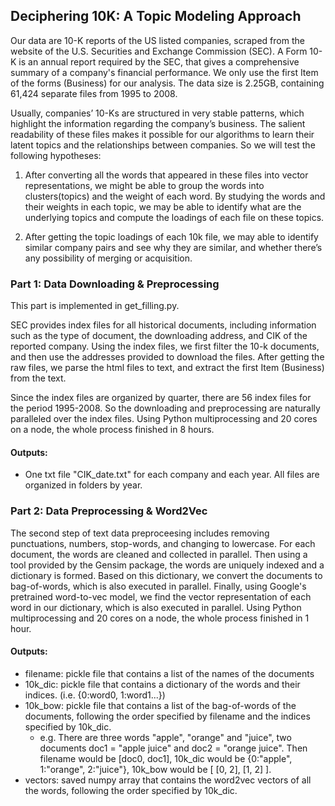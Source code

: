 ## Deciphering 10K: A Topic Modeling Approach

Our data are 10-K reports of the US listed companies, scraped from the website of the U.S. Securities and Exchange Commission (SEC). A Form 10-K is an annual report required by  the SEC, that gives a comprehensive summary of a company's financial performance. We only use the first Item of the forms (Business) for our analysis. The data size is 2.25GB, containing 61,424 separate files from 1995 to 2008.

Usually, companies’ 10-Ks are structured in very stable patterns, which highlight the information regarding the company’s business. The salient readability of these files makes it possible for our algorithms to learn their latent topics and the relationships between companies. So we will test the following hypotheses: 

1. After converting all the words that appeared in these files into vector representations, we might be able to group the words into clusters(topics) and the weight of each word. By studying the words and their weights in each topic, we may be able to identify what are the underlying topics and compute the loadings of each file on these topics. 

2. After getting the topic loadings of each 10k file, we may able to identify similar company pairs and see why they are similar, and whether there’s any possibility of merging or acquisition.

### Part 1: Data Downloading & Preprocessing

This part is implemented in get_filling.py. 

SEC provides index files for all historical documents, including information such as the type of document, the downloading address, and CIK of the reported company. Using the index files, we first filter the 10-k documents, and then use the addresses provided to download the files. After getting the raw files, we parse the html files to text, and extract the first Item (Business) from the text.

Since the index files are organized by quarter, there are 56 index files for the period 1995-2008. So the downloading and preprocessing are naturally paralleled over the index files. Using Python multiprocessing and 20 cores on a node, the whole process finished in 8 hours.

#### Outputs:

- One txt file "CIK_date.txt" for each company and each year. All files are organized in folders by year.

### Part 2: Data Preprocessing & Word2Vec

The second step of text data preproceesing includes removing punctuations, numbers, stop-words, and changing to lowercase. For each document, the words are cleaned and collected in parallel. Then using a tool provided by the Gensim package, the words are uniquely indexed and a dictionary is formed. Based on this dictionary, we convert the documents to bag-of-words, which is also executed in parallel. Finally, using Google's pretrained word-to-vec model, we find the vector representation of each word in our dictionary, which is also executed in parallel. Using Python multiprocessing and 20 cores on a node, the whole process finished in 1 hour.

#### Outputs:

- filename: pickle file that contains a list of the names of the documents
- 10k_dic: pickle file that contains a dictionary of the words and their indices. (i.e. {0:word0, 1:word1...})
- 10k_bow: pickle file that contains a list of the bag-of-words of the documents, following the order specified by filename and the indices specified by 10k_dic.
  - e.g. There are three words "apple", "orange" and "juice", two documents doc1 = "apple juice" and doc2 = "orange juice". Then filename would be [doc0, doc1], 10k_dic would be {0:"apple", 1:"orange", 2:"juice"}, 10k_bow would be [ [0, 2], [1, 2] ]. 
- vectors: saved numpy array that contains the word2vec vectors of all the words, following the order specified by 10k_dic.